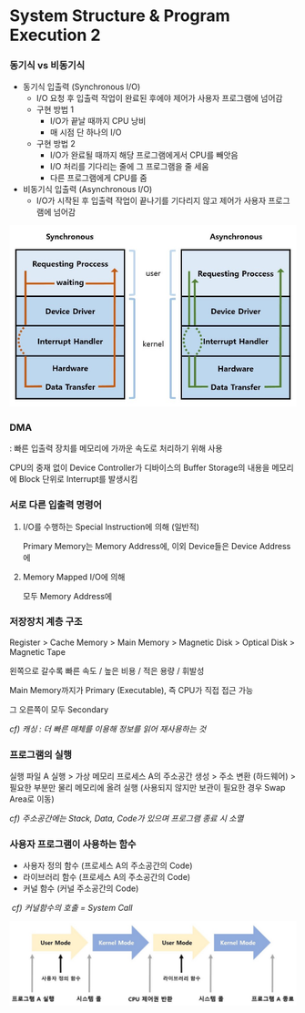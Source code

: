 # System Structure & Program Execution 2



### 동기식 vs 비동기식

- 동기식 입출력 (Synchronous I/O)
  - I/O 요청 후 입출력 작업이 완료된 후에야 제어가 사용자 프로그램에 넘어감
  - 구현 방법 1
    - I/O가 끝날 때까지 CPU 낭비
    - 매 시점 단 하나의 I/O
  - 구현 방법 2
    - I/O가 완료될 때까지 해당 프로그램에게서 CPU를 빼앗음
    - I/O 처리를 기다리는 줄에 그 프로그램을 줄 세움
    - 다른 프로그램에게 CPU를 줌
- 비동기식 입출력 (Asynchronous I/O)
  - I/O가 시작된 후 입출력 작업이 끝나기를 기다리지 않고 제어가 사용자 프로그램에 넘어감

![2-2-1](CS.assets/2-2-1.jpg)



### DMA

 : 빠른 입출력 장치를 메모리에 가까운 속도로 처리하기 위해 사용

   CPU의 중재 없이 Device Controller가 디바이스의 Buffer Storage의 내용을 메모리에 Block 단위로 Interrupt를 발생시킴



### 서로 다른 입출력 명령어

1. I/O를 수행하는 Special Instruction에 의해 (일반적)

   Primary Memory는 Memory Address에, 이외 Device들은 Device Address에

2. Memory Mapped I/O에 의해

   모두 Memory Address에



### 저장장치 계층 구조

Register > Cache Memory > Main Memory > Magnetic Disk > Optical Disk > Magnetic Tape

왼쪽으로 갈수록 빠른 속도 / 높은 비용 / 적은 용량 / 휘발성

Main Memory까지가 Primary (Executable), 즉 CPU가 직접 접근 가능

그 오른쪽이 모두 Secondary

*cf) 캐싱 : 더 빠른 매체를 이용해 정보를 읽어 재사용하는 것* 



### 프로그램의 실행

실행 파일 A 실행 > 가상 메모리 프로세스 A의 주소공간 생성 > 주소 변환 (하드웨어) > 필요한 부분만 물리 메모리에 올려 실행 (사용되지 않지만 보관이 필요한 경우 Swap Area로 이동)

*cf) 주소공간에는 Stack, Data, Code가 있으며 프로그램 종료 시 소멸*



### 사용자 프로그램이 사용하는 함수

- 사용자 정의 함수 (프로세스 A의 주소공간의 Code)
- 라이브러리 함수 (프로세스 A의 주소공간의 Code)
- 커널 함수 (커널 주소공간의 Code)

​        *cf) 커널함수의 호출 = System Call* 

![2-2-2](CS.assets/2-2-2.jpg)